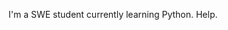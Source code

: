 I'm a SWE student currently learning Python. 
Help.


<!---
tonyserranodev/tonyserranodev is a ✨ special ✨ repository because its `README.md` (this file) appears on your GitHub profile.
You can click the Preview link to take a look at your changes.
--->
